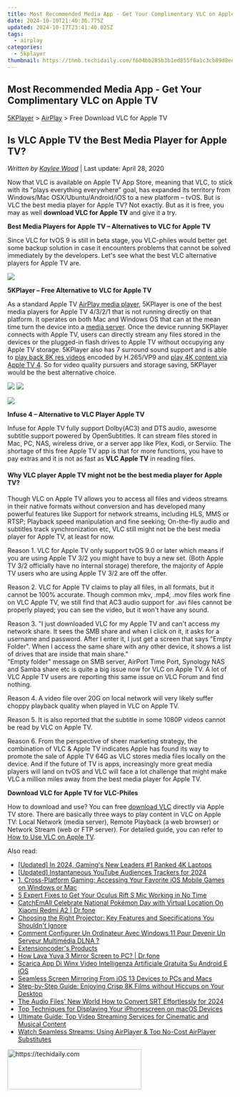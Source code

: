 ```yaml
---
title: Most Recommended Media App - Get Your Complimentary VLC on Apple TV
date: 2024-10-10T21:40:36.775Z
updated: 2024-10-17T23:41:40.025Z
tags:
  - airplay
categories:
  - 5kplayer
thumbnail: https://thmb.techidaily.com/f604bb285b3b1ed855f8a1c3cb89d8ee4bdb35648e96e12c93c90dd39a83f971.jpg
---
```


## Most Recommended Media App - Get Your Complimentary VLC on Apple TV

[5KPlayer](https://tools.techidaily.com/5kplayer/products/) \> [AirPlay](https://tools.techidaily.com/5kplayer/airplay/) \> Free Download VLC for Apple TV 

## Is VLC Apple TV the Best Media Player for Apple TV?

 _Written by [Kaylee Wood](https://www.quora.com/profile/Amanda-Hu-21)_ | Last update: April 28, 2020

Now that VLC is available on Apple TV App Store, meaning that VLC, to stick with its "plays everything everywhere" goal, has expanded its territory from Windows/Mac OSX/Ubuntu/Android/iOS to a new platform – tvOS. But is VLC the best media player for Apple TV? Not exactly. But as it is free, you may as well **download VLC for Apple TV** and give it a try.

**Best Media Players for Apple TV – Alternatives to VLC for Apple TV**

Since VLC for tvOS 9 is still in beta stage, you VLC-philes would better get some backup solution in case it encounters problems that cannot be solved immediately by the developers. Let's see what the best VLC alternative players for Apple TV are.

![](https://www.5kplayer.com/airplay/img/5kp-vlc-appletv-zjy-001.png) 

**5KPlayer – Free Alternative to VLC for Apple TV**

As a standard Apple TV [AirPlay media player](https://tools.techidaily.com/5kplayer/airplay/), 5KPlayer is one of the best media players for Apple TV 4/3/2/1 that is not running directly on that platform. It operates on both Mac and Windows OS that can at the mean time turn the device into a [media server](https://tools.techidaily.com/5kplayer/airplay/). Once the device running 5KPlayer connects with Apple TV, users can directly stream any files stored in the devices or the plugged-in flash drives to Apple TV without occupying any Apple TV storage. 5KPlayer also has 7 surround sound support and is able to [play back 8K res videos](https://tools.techidaily.com/5kplayer/airplay/) encoded by H.265/VP9 and [play 4K content via Apple TV 4](https://tools.techidaily.com/5kplayer/airplay/). So for video quality pursuers and storage saving, 5KPlayer would be the best alternative choice.

[![](https://www.5kplayer.com/airplay/../button/freedownbackwin.png)](https://tools.techidaily.com/5kplayer/products/) [![](https://www.5kplayer.com/airplay/../button/freedownbackmac.png)](https://tools.techidaily.com/5kplayer/products/) 

![](https://www.5kplayer.com/airplay/img/5kp-vlc-appletv-zjy-002.jpg) 

**Infuse 4 – Alternative to VLC Player Apple TV**

Infuse for Apple TV fully support Dolby(AC3) and DTS audio, awesome subtitle support powered by OpenSubtitles. It can stream files stored in Mac, PC, NAS, wireless drive, or a server app like Plex, Kodi, or Serviio. The shortage of this free Apple TV app is that for more functions, you have to pay extras and it is not as fast as **VLC Apple TV** in reading files. 

#### **Why VLC player Apple TV might not be the best media player for Apple TV?**

Though VLC on Apple TV allows you to access all files and videos streams in their native formats without conversion and has developed many powerful features like Support for network streams, including HLS, MMS or RTSP; Playback speed manipulation and fine seeking; On-the-fly audio and subtitles track synchronization etc, VLC still might not be the best media player for Apple TV, at least for now.

Reason 1. VLC for Apple TV only support tvOS 9.0 or later which means if you are using Apple TV 3/2 you might have to buy a new set. (Both Apple TV 3/2 officially have no internal storage) therefore, the majority of Apple TV users who are using Apple TV 3/2 are off the offer.

Reason 2. VLC for Apple TV claims to play all files, in all formats, but it cannot be 100% accurate. Though common mkv, .mp4, .mov files work fine on VLC Apple TV, we still find that AC3 audio support for .avi files cannot be properly played; you can see the video, but it won't have any sound.

Reason 3. "I just downloaded VLC for my Apple TV and can't access my network share. It sees the SMB share and when I click on it, it asks for a username and password. After I enter it, I just get a screen that says "Empty Folder". When I access the same share with any other device, it shows a list of drives that are inside that main share."  
"Empty folder" message on SMB server, AirPort Time Port, Synology NAS and Samba share etc is quite a big issue now for VLC on Apple TV. A lot of VLC Apple TV users are reporting this same issue on VLC Forum and find nothing. 

Reason 4. A video file over 20G on local network will very likely suffer choppy playback quality when played in VLC on Apple TV.

Reason 5. It is also reported that the subtitle in some 1080P videos cannot be read by VLC on Apple TV. 

Reason 6. From the perspective of sheer marketing strategy, the combination of VLC & Apple TV indicates Apple has found its way to promote the sale of Apple TV 64G as VLC stores media files locally on the device. And if the future of TV is apps, increasingly more great media players will land on tvOS and VLC will face a lot challenge that might make VLC a million miles away from the best media player for Apple TV. 

**Download VLC for Apple TV for VLC-Philes**

How to download and use? You can free [download VLC](https://tools.techidaily.com/5kplayer/video-music-player/) directly via Apple TV store. There are basically three ways to play content in VLC on Apple TV: Local Network (media server), Remote Playback (a web browser) or Network Stream (web or FTP server). For detailed guide, you can refer to [How to Use VLC on Apple TV](http://www.cultofmac.com/406734/how-to-use-vlc-to-watch-any-video-on-apple-tv/).

<ins class="adsbygoogle"
     style="display:block"
     data-ad-format="autorelaxed"
     data-ad-client="ca-pub-7571918770474297"
     data-ad-slot="1223367746"></ins>

<ins class="adsbygoogle"
     style="display:block"
     data-ad-client="ca-pub-7571918770474297"
     data-ad-slot="8358498916"
     data-ad-format="auto"
     data-full-width-responsive="true"></ins>

<span class="atpl-alsoreadstyle">Also read:</span>
<div><ul>
<li><a href="https://article-posts.techidaily.com/updated-in-2024-gamings-new-leaders-1-ranked-4k-laptops/"><u>[Updated] In 2024, Gaming's New Leaders #1 Ranked 4K Laptops</u></a></li>
<li><a href="https://youtube-data.techidaily.com/ed-instantaneous-youtube-audiences-trackers-for-2024/"><u>[Updated] Instantaneous YouTube Audiences Trackers for 2024</u></a></li>
<li><a href="https://media-tips.techidaily.com/1-cross-platform-gaming-accessing-your-favorite-ios-mobile-games-on-windows-or-mac/"><u>1. Cross-Platform Gaming: Accessing Your Favorite iOS Mobile Games on Windows or Mac</u></a></li>
<li><a href="https://sound-issues.techidaily.com/5-expert-fixes-to-get-your-oculus-rift-s-mic-working-in-no-time/"><u>5 Expert Fixes to Get Your Oculus Rift S Mic Working in No Time</u></a></li>
<li><a href="https://change-location.techidaily.com/catchemall-celebrate-national-pokemon-day-with-virtual-location-on-xiaomi-redmi-a2-drfone-by-drfone-virtual-android/"><u>CatchEmAll Celebrate National Pokémon Day with Virtual Location On Xiaomi Redmi A2 | Dr.fone</u></a></li>
<li><a href="https://tech-recovery.techidaily.com/choosing-the-right-projector-key-features-and-specifications-you-shouldnt-ignore/"><u>Choosing the Right Projector: Key Features and Specifications You Shouldn't Ignore</u></a></li>
<li><a href="https://media-tips.techidaily.com/comment-configurer-un-ordinateur-avec-windows-11-pour-devenir-un-serveur-multimedia-dlna/"><u>Comment Configurer Un Ordinateur Avec Windows 11 Pour Devenir Un Serveur Multimédia DLNA ?</u></a></li>
<li><a href="https://tools.techidaily.com/extensioncoder/products/"><u>Extensioncoder's Products</u></a></li>
<li><a href="https://screen-mirror.techidaily.com/how-lava-yuva-3-mirror-screen-to-pc-drfone-by-drfone-android/"><u>How Lava Yuva 3 Mirror Screen to PC? | Dr.fone</u></a></li>
<li><a href="https://discover-cloud.techidaily.com/scarica-app-di-winx-video-intelligenza-artificiale-gratuita-su-android-e-ios/"><u>Scarica App Di Winx Video Intelligenza Artificiale Gratuita Su Android E iOS</u></a></li>
<li><a href="https://media-tips.techidaily.com/seamless-screen-mirroring-from-ios-13-devices-to-pcs-and-macs/"><u>Seamless Screen Mirroring From iOS 13 Devices to PCs and Macs</u></a></li>
<li><a href="https://media-tips.techidaily.com/step-by-step-guide-enjoying-crisp-8k-films-without-hiccups-on-your-desktop/"><u>Step-by-Step Guide: Enjoying Crisp 8K Films without Hiccups on Your Desktop</u></a></li>
<li><a href="https://fox-friendly.techidaily.com/the-audio-files-new-world-how-to-convert-srt-effortlessly-for-2024/"><u>The Audio Files' New World How to Convert SRT Effortlessly for 2024</u></a></li>
<li><a href="https://media-tips.techidaily.com/top-techniques-for-displaying-your-iphonescreen-on-macos-devices/"><u>Top Techniques for Displaying Your iPhonescreen on macOS Devices</u></a></li>
<li><a href="https://media-tips.techidaily.com/ultimate-guide-top-video-streaming-services-for-cinematic-and-musical-content/"><u>Ultimate Guide: Top Video Streaming Services for Cinematic and Musical Content</u></a></li>
<li><a href="https://media-tips.techidaily.com/watch-seamless-streams-using-airplayer-and-top-no-cost-airplayer-substitutes/"><u>Watch Seamless Streams: Using AirPlayer & Top No-Cost AirPlayer Substitutes</u></a></li>
</ul></div>

<!-- affiliate ads begin -->
<a href="https://aligracehair.sjv.io/c/5597632/2135356/19272" target="_top" id="2135356">
  <img src="//a.impactradius-go.com/display-ad/19272-2135356" border="0" alt="https://techidaily.com" width="300" height="90"/>
</a>
<img height="0" width="0" src="https://aligracehair.sjv.io/i/5597632/2135356/19272" style="position:absolute;visibility:hidden;" border="0" />
<!-- affiliate ads end -->


